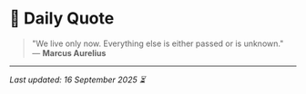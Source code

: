 # 📜 Daily Quote

> "We live only now. Everything else is either passed or is unknown."  
> — **Marcus Aurelius**

---

_Last updated: 16 September 2025 ⏳_
